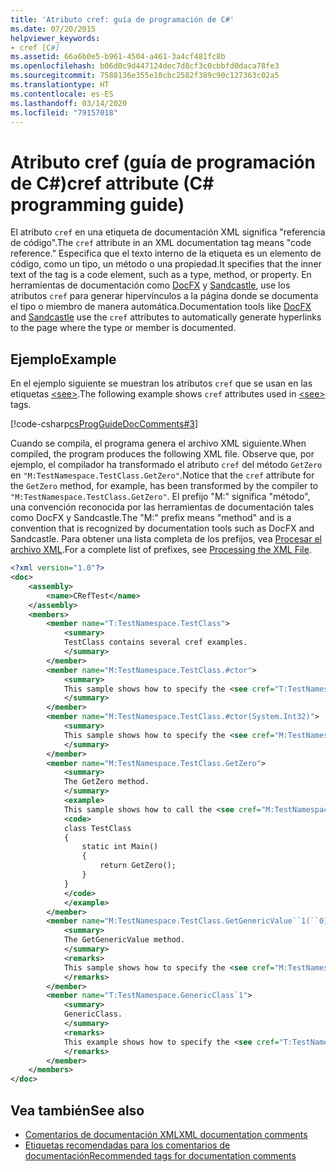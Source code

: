 ```yaml
---
title: 'Atributo cref: guía de programación de C#'
ms.date: 07/20/2015
helpviewer_keywords:
- cref [C#]
ms.assetid: 66a6b0e5-b961-4504-a461-3a4cf481fc8b
ms.openlocfilehash: b06d0c9d447124dec7d8cf3c0cbbfd0daca78fe3
ms.sourcegitcommit: 7588136e355e10cbc2582f389c90c127363c02a5
ms.translationtype: HT
ms.contentlocale: es-ES
ms.lasthandoff: 03/14/2020
ms.locfileid: "79157018"
---
```

# <a name="cref-attribute-c-programming-guide"></a><span data-ttu-id="93365-102">Atributo cref (guía de programación de C#)</span><span class="sxs-lookup"><span data-stu-id="93365-102">cref attribute (C# programming guide)</span></span>

<span data-ttu-id="93365-103">El atributo `cref` en una etiqueta de documentación XML significa "referencia de código".</span><span class="sxs-lookup"><span data-stu-id="93365-103">The `cref` attribute in an XML documentation tag means "code reference."</span></span> <span data-ttu-id="93365-104">Especifica que el texto interno de la etiqueta es un elemento de código, como un tipo, un método o una propiedad.</span><span class="sxs-lookup"><span data-stu-id="93365-104">It specifies that the inner text of the tag is a code element, such as a type, method, or property.</span></span> <span data-ttu-id="93365-105">En herramientas de documentación como [DocFX](https://dotnet.github.io/docfx/) y [Sandcastle](https://github.com/EWSoftware/SHFB), use los atributos `cref` para generar hipervínculos a la página donde se documenta el tipo o miembro de manera automática.</span><span class="sxs-lookup"><span data-stu-id="93365-105">Documentation tools like [DocFX](https://dotnet.github.io/docfx/) and [Sandcastle](https://github.com/EWSoftware/SHFB) use the `cref` attributes to automatically generate hyperlinks to the page where the type or member is documented.</span></span>

## <a name="example"></a><span data-ttu-id="93365-106">Ejemplo</span><span class="sxs-lookup"><span data-stu-id="93365-106">Example</span></span>

<span data-ttu-id="93365-107">En el ejemplo siguiente se muestran los atributos `cref` que se usan en las etiquetas [\<see>](./see.md).</span><span class="sxs-lookup"><span data-stu-id="93365-107">The following example shows `cref` attributes used in [\<see>](./see.md) tags.</span></span>

[!code-csharp[csProgGuideDocComments#3](~/samples/snippets/csharp/VS_Snippets_VBCSharp/csProgGuideDocComments/CS/DocComments.cs#3)]

<span data-ttu-id="93365-108">Cuando se compila, el programa genera el archivo XML siguiente.</span><span class="sxs-lookup"><span data-stu-id="93365-108">When compiled, the program produces the following XML file.</span></span> <span data-ttu-id="93365-109">Observe que, por ejemplo, el compilador ha transformado el atributo `cref` del método `GetZero` en `"M:TestNamespace.TestClass.GetZero"`.</span><span class="sxs-lookup"><span data-stu-id="93365-109">Notice that the `cref` attribute for the `GetZero` method, for example, has been transformed by the compiler to `"M:TestNamespace.TestClass.GetZero"`.</span></span> <span data-ttu-id="93365-110">El prefijo "M:" significa "método", una convención reconocida por las herramientas de documentación tales como DocFX y Sandcastle.</span><span class="sxs-lookup"><span data-stu-id="93365-110">The "M:" prefix means "method" and is a convention that is recognized by documentation tools such as DocFX and Sandcastle.</span></span> <span data-ttu-id="93365-111">Para obtener una lista completa de los prefijos, vea [Procesar el archivo XML](./processing-the-xml-file.md).</span><span class="sxs-lookup"><span data-stu-id="93365-111">For a complete list of prefixes, see [Processing the XML File](./processing-the-xml-file.md).</span></span>

```xml  
<?xml version="1.0"?>
<doc>
    <assembly>
        <name>CRefTest</name>
    </assembly>
    <members>
        <member name="T:TestNamespace.TestClass">
            <summary>
            TestClass contains several cref examples.
            </summary>
        </member>
        <member name="M:TestNamespace.TestClass.#ctor">
            <summary>
            This sample shows how to specify the <see cref="T:TestNamespace.TestClass"/> constructor as a cref attribute.
            </summary>
        </member>
        <member name="M:TestNamespace.TestClass.#ctor(System.Int32)">
            <summary>
            This sample shows how to specify the <see cref="M:TestNamespace.TestClass.#ctor(System.Int32)"/> constructor as a cref attribute.
            </summary>
        </member>
        <member name="M:TestNamespace.TestClass.GetZero">
            <summary>
            The GetZero method.
            </summary>
            <example>
            This sample shows how to call the <see cref="M:TestNamespace.TestClass.GetZero"/> method.
            <code>
            class TestClass
            {
                static int Main()
                {
                    return GetZero();
                }
            }
            </code>
            </example>
        </member>
        <member name="M:TestNamespace.TestClass.GetGenericValue``1(``0)">
            <summary>
            The GetGenericValue method.
            </summary>
            <remarks>
            This sample shows how to specify the <see cref="M:TestNamespace.TestClass.GetGenericValue``1(``0)"/> method as a cref attribute.
            </remarks>
        </member>
        <member name="T:TestNamespace.GenericClass`1">
            <summary>
            GenericClass.
            </summary>
            <remarks>
            This example shows how to specify the <see cref="T:TestNamespace.GenericClass`1"/> type as a cref attribute.
            </remarks>
        </member>
    </members>
</doc>
```

## <a name="see-also"></a><span data-ttu-id="93365-112">Vea también</span><span class="sxs-lookup"><span data-stu-id="93365-112">See also</span></span>

- [<span data-ttu-id="93365-113">Comentarios de documentación XML</span><span class="sxs-lookup"><span data-stu-id="93365-113">XML documentation comments</span></span>](./index.md)
- [<span data-ttu-id="93365-114">Etiquetas recomendadas para los comentarios de documentación</span><span class="sxs-lookup"><span data-stu-id="93365-114">Recommended tags for documentation comments</span></span>](./recommended-tags-for-documentation-comments.md)
